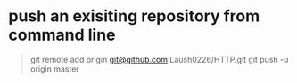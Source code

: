 # push an exisiting repository from command line
>git remote add origin git@github.com:Laush0226/HTTP.git
>git push -u origin master